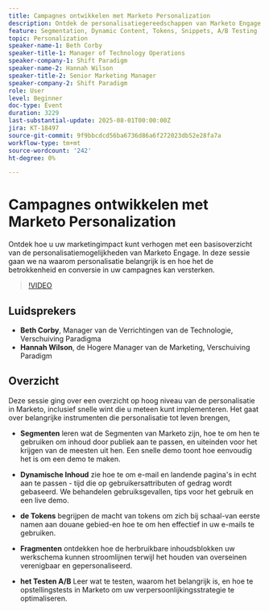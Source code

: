 ```yaml
---
title: Campagnes ontwikkelen met Marketo Personalization
description: Ontdek de personalisatiegereedschappen van Marketo Engage (segmenten, dynamische inhoud, tokens, fragmenten en A/B-tests) om de betrokkenheid te verhogen en op maat gesneden campagnes eenvoudig te schalen.
feature: Segmentation, Dynamic Content, Tokens, Snippets, A/B Testing
topic: Personalization
speaker-name-1: Beth Corby
speaker-title-1: Manager of Technology Operations
speaker-company-1: Shift Paradigm
speaker-name-2: Hannah Wilson
speaker-title-2: Senior Marketing Manager
speaker-company-2: Shift Paradigm
role: User
level: Beginner
doc-type: Event
duration: 3229
last-substantial-update: 2025-08-01T00:00:00Z
jira: KT-18497
source-git-commit: 9f9bbcdcd56ba6736d86a6f272023db52e28fa7a
workflow-type: tm+mt
source-wordcount: '242'
ht-degree: 0%

---
```



# Campagnes ontwikkelen met Marketo Personalization

Ontdek hoe u uw marketingimpact kunt verhogen met een basisoverzicht van de personalisatiemogelijkheden van Marketo Engage. In deze sessie gaan we na waarom personalisatie belangrijk is en hoe het de betrokkenheid en conversie in uw campagnes kan versterken.

>[!VIDEO](https://video.tv.adobe.com/v/3464791/?learn=on&enablevpops)

## Luidsprekers

* **Beth Corby**, Manager van de Verrichtingen van de Technologie, Verschuiving Paradigma
* **Hannah Wilson**, de Hogere Manager van de Marketing, Verschuiving Paradigm

## Overzicht

Deze sessie ging over een overzicht op hoog niveau van de personalisatie in Marketo, inclusief snelle wint die u meteen kunt implementeren. Het gaat over belangrijke instrumenten die personalisatie tot leven brengen,

* **Segmenten** leren wat de Segmenten van Marketo zijn, hoe te om hen te gebruiken om inhoud door publiek aan te passen, en uiteinden voor het krijgen van de meesten uit hen. Een snelle demo toont hoe eenvoudig het is om een demo te maken.

* **Dynamische Inhoud** zie hoe te om e-mail en landende pagina&#39;s in echt aan te passen - tijd die op gebruikersattributen of gedrag wordt gebaseerd. We behandelen gebruiksgevallen, tips voor het gebruik en een live demo.

* **de Tokens** begrijpen de macht van tokens om zich bij schaal-van eerste namen aan douane gebied-en hoe te om hen effectief in uw e-mails te gebruiken.

* **Fragmenten** ontdekken hoe de herbruikbare inhoudsblokken uw werkschema kunnen stroomlijnen terwijl het houden van overseinen verenigbaar en gepersonaliseerd.

* **het Testen A/B** Leer wat te testen, waarom het belangrijk is, en hoe te opstellingstests in Marketo om uw verpersoonlijkingsstrategie te optimaliseren.